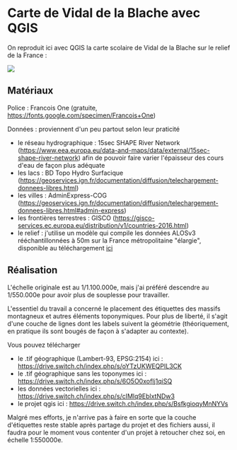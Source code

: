# Carte de Vidal de la Blache avec QGIS

On reproduit ici avec QGIS la carte scolaire de Vidal de la Blache sur le relief de la France : 

![](https://i.imgur.com/dKTamjr.jpg)


## Matériaux

Police : Francois One (gratuite, https://fonts.google.com/specimen/Francois+One)

Données : proviennent d'un peu partout selon leur praticité
* le réseau hydrographique : 15sec SHAPE River Network (https://www.eea.europa.eu/data-and-maps/data/external/15sec-shape-river-network) afin de pouvoir faire varier l'épaisseur des cours d'eau de façon plus adéquate
* les lacs : BD Topo Hydro Surfacique (https://geoservices.ign.fr/documentation/diffusion/telechargement-donnees-libres.html)
* les villes : AdminExpress-COG (https://geoservices.ign.fr/documentation/diffusion/telechargement-donnees-libres.html#admin-express)
* les frontières terrestres : GISCO (https://gisco-services.ec.europa.eu/distribution/v1/countries-2016.html)
* le relief : j'utilise un modèle qui compile les données ALOSv3 rééchantillonnées à 50m sur la France métropolitaine "élargie", disponible au téléchargement [ici ](https://drive.switch.ch/index.php/s/uMkpZOENrlhVicZ)


## Réalisation

L'échelle originale est au 1/1.100.000e, mais j'ai préféré descendre au 1/550.000e pour avoir plus de souplesse pour travailler.

L'essentiel du travail a concerné le placement des étiquettes des massifs montagneux et autres éléments toponymiques. Pour plus de liberté, il s'agit d'une couche de lignes dont les labels suivent la géométrie (théoriquement, en pratique ils sont bougés de façon à s'adapter au contexte).

Vous pouvez télécharger 
* le .tif géographique (Lambert-93, EPSG:2154) ici : https://drive.switch.ch/index.php/s/oYTzUKWEQPIL3CK
* le .tif géographique sans les toponymes ici : https://drive.switch.ch/index.php/s/6O5O0xofIj1qiSQ
* les données vectorielles ici : https://drive.switch.ch/index.php/s/cIMlq9EblxtNDw3
* le projet qgis ici : https://drive.switch.ch/index.php/s/BsfkgioqyMnNYVs

Malgré mes efforts, je n'arrive pas à faire en sorte que la couche d'étiquettes reste stable après partage du projet et des fichiers aussi, il faudra pour le moment vous contenter d'un projet à retoucher chez soi, en échelle 1:550000e.
